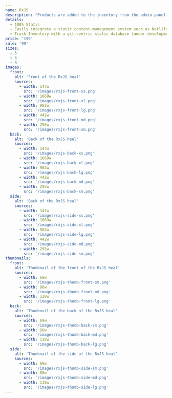 ```yaml
---
name: RxJS
description: "Products are added to the inventory from the admin panel. You can access this from the gocommerce.com/admin page. Check it out to learn more.\_"
details:
  - 100% Static
  - Easily integrate a static content-management system such as Netlify-CMS
  - Track Inventory with a git-centric static database (under development)
price: '199'
sale: '99'
sizes:
  - 5
  - 6
  - 8
images:
  front:
    alt: 'Front of the RxJS heal'
    sources:
      - width: 147w
        src: '/images/rxjs-front-xs.png'
      - width: 1669w
        src: '/images/rxjs-front-xl.png'
      - width: 982w
        src: '/images/rxjs-front-lg.png'
      - width: 442w
        src: '/images/rxjs-front-md.png'
      - width: 295w
        src: '/images/rxjs-front-sm.png'
  back:
    alt: 'Back of the RxJS heal'
    sources:
      - width: 147w
        src: '/images/rxjs-back-xs.png'
      - width: 1669w
        src: '/images/rxjs-back-xl.png'
      - width: 982w
        src: '/images/rxjs-back-lg.png'
      - width: 442w
        src: '/images/rxjs-back-md.png'
      - width: 295w
        src: '/images/rxjs-back-sm.png'
  side:
    alt: 'Back of the RxJS heal'
    sources:
      - width: 147w
        src: '/images/rxjs-side-xs.png'
      - width: 1669w
        src: '/images/rxjs-side-xl.png'
      - width: 982w
        src: '/images/rxjs-side-lg.png'
      - width: 442w
        src: '/images/rxjs-side-md.png'
      - width: 295w
        src: '/images/rxjs-side-sm.png'
thumbnails:
  front:
    alt: 'Thumbnail of the front of the RxJS heal'
    sources:
      - width: 69w
        src: '/images/rxjs-thumb-front-sm.png'
      - width: 88w
        src: '/images/rxjs-thumb-front-md.png'
      - width: 118w
        src: '/images/rxjs-thumb-front-lg.png'
  back:
    alt: 'Thumbnail of the back of the RxJS heal'
    sources:
      - width: 69w
        src: '/images/rxjs-thumb-back-sm.png'
      - width: 88w
        src: '/images/rxjs-thumb-back-md.png'
      - width: 118w
        src: '/images/rxjs-thumb-back-lg.png'
  side:
    alt: 'Thumbnail of the side of the RxJS heal'
    sources:
      - width: 69w
        src: '/images/rxjs-thumb-side-sm.png'
      - width: 88w
        src: '/images/rxjs-thumb-side-md.png'
      - width: 118w
        src: '/images/rxjs-thumb-side-lg.png'
---
```

